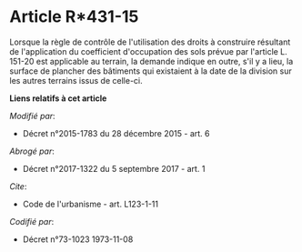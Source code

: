 # Article R*431-15

Lorsque la règle de contrôle de l'utilisation des droits à construire résultant de l'application du coefficient d'occupation
des sols prévue par l'article L. 151-20  est applicable au terrain, la demande indique en outre, s'il y a lieu, la surface de
plancher des bâtiments qui existaient à la date de la division sur les autres terrains issus de celle-ci.

**Liens relatifs à cet article**

_Modifié par_:

  - Décret n°2015-1783 du 28 décembre 2015 - art. 6

_Abrogé par_:

  - Décret n°2017-1322 du 5 septembre 2017 - art. 1

_Cite_:

  - Code de l'urbanisme - art. L123-1-11

_Codifié par_:

  - Décret n°73-1023 1973-11-08
